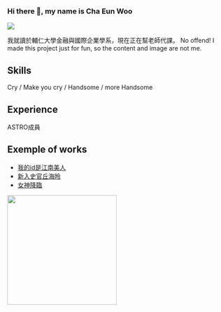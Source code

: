 ### Hi there 👋, my name is  Cha Eun Woo
![](https://th.bing.com/th/id/OIP.1PqEN9h4i6m-XTVih8zswAHaHZ?w=202&h=201&c=7&r=0&o=5&dpr=1.3&pid=1.7)

我就讀於輔仁大學金融與國際企業學系，現在正在幫老師代課。
No offend! I made this project just for fun, so the content and image are not me. 

## Skills
Cry / Make you cry / Handsome / more Handsome

## Experience
ASTRO成員

## Exemple of works
- <a href="https://zh.wikipedia.org/wiki/%E6%88%91%E7%9A%84ID%E6%98%AF%E6%B1%9F%E5%8D%97%E7%BE%8E%E4%BA%BA">我的id是江南美人</a>
- <a href="https://zh.wikipedia.org/wiki/%E6%96%B0%E5%85%A5%E5%8F%B2%E5%AE%98%E4%B8%98%E6%B5%B7%E6%98%A4">新入史官丘海昤</a>
- <a href="https://zh.wikipedia.org/wiki/%E5%A5%B3%E7%A5%9E%E9%99%8D%E8%87%A8_(%E9%9B%BB%E8%A6%96%E5%8A%87)">女神降臨</a>
<img src="https://giphy.com/gifs/nba-basketball-kyrie-irving-conference-finals-q45TMknC4xNUCfZt6H.gif" width="250" > 






